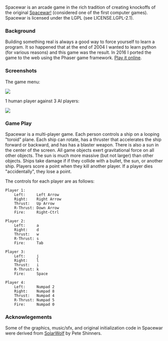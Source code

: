 Spacewar is an arcade game in the rich tradition of creating knockoffs
of the original [Spacewar!](http://en.wikipedia.org/wiki/Spacewar!)
(considered one of the first computer games). Spacewar is licensed
under the LGPL (see LICENSE.LGPL-2.1).

### Background 

Building something real is always a good way to force yourself to
learn a program. It so happened that at the end of 2004 I wanted to
learn python (for various reasons) and this game was the result. In
2016 I ported the game to the web using the Phaser game framework.
<a href="https://kanaka.github.io/spacewar">Play it online</a>.


### Screenshots

The game menu:

<img src="http://kanaka.github.com/spacewar/spacewar1.png">


1 human player against 3 AI players:

<img src="http://kanaka.github.com/spacewar/spacewar2.png">


### Game Play

Spacewar is a multi-player game. Each person controls a ship on
a looping "toroid" plane. Each ship can rotate, has a thruster that
accelerates the ship forward or backward, and has has a blaster weapon.
There is also a sun in the center of the screen.  All game objects exert
gravitational force on all other objects. The sun is much more massive
(but not larger) than other objects. Ships take damage if if they
collide with a bullet, the sun, or another ship. Players score a point
when they kill another player. If a player dies "accidentally", they
lose a point.

The controls for each player are as follows:

    Player 1:
        Left:     Left Arrow 
        Right:    Right Arrow 
        Thrust:   Up Arrow
        R-Thrust: Down Arrow
        Fire:     Right-Ctrl

    Player 2:
        Left:     a
        Right:    d
        Thrust:   w
        R-Thrust: s
        Fire:     Tab

    Player 3:
        Left:     j
        Right:    l
        Thrust:   i
        R-Thrust: k
        Fire:     Space

    Player 4:
        Left:     Numpad 2
        Right:    Numpad 8
        Thrust:   Numpad 4
        R-Thrust: Numpad 5
        Fire:     Numpad 0


### Acknowlegements

Some of the graphics, music/sfx, and original initialization code in
Spacewar were derived from
[SolarWolf](http://pygame.org/shredwheat/solarwolf) by Pete Shinners.


